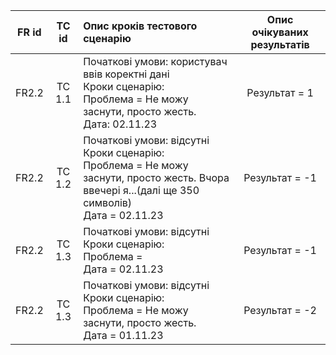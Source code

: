|FR id|TC id|Опис кроків тестового сценарію|Опис очікуваних результатів|
|:-----:|:-----:|:-----|:-----:|
|FR2.2|TC 1.1|Початкові умови: користувач ввів коректні дані<br> Кроки сценарію:<br> Проблема = Не можу заснути, просто жесть. <br> Дата: 02.11.23 |Результат = 1|
|FR2.2|TC 1.2|Початкові умови: відсутні<br> Кроки сценарію:<br> Проблема = Не можу заснути, просто жесть. Вчора ввечері я...(далі ще 350 символів) <br> Дата = 02.11.23 |Результат = -1|
|FR2.2|TC 1.3|Початкові умови: відсутні<br> Кроки сценарію:<br> Проблема =  <br> Дата = 02.11.23 |Результат = -1|
|FR2.2|TC 1.3|Початкові умови: відсутні<br> Кроки сценарію:<br> Проблема = Не можу заснути, просто жесть. <br> Дата = 01.11.23 |Результат = -2|

